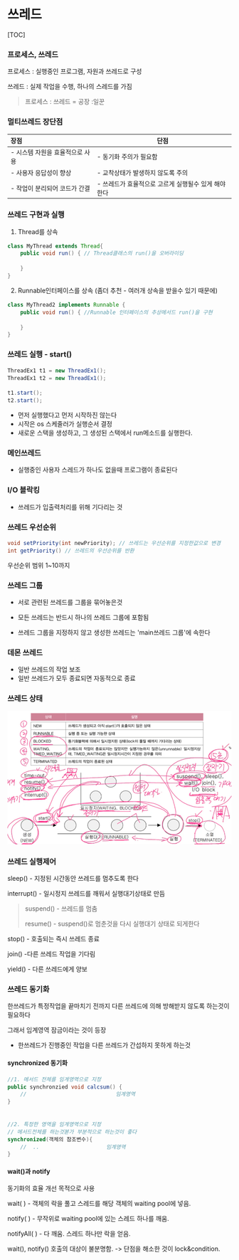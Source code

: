 # 쓰레드

[TOC]

### 프로세스, 쓰레드

프로세스 : 실행중인 프로그램, 자원과 쓰레드로 구성

쓰레드 : 실제 작업을 수행, 하나의 스레드를 가짐

> 프로세스 : 쓰레드 = 공장 :일꾼

###  멀티쓰레드 장단점

| 장점                            | 단점                                                |
| :------------------------------ | --------------------------------------------------- |
| - 시스템 자원을 효율적으로 사용 | - 동기화 주의가 필요함                              |
| - 사용자 응답성이 향상          | - 교착상태가 발생하지 않도록 주의                   |
| - 작업이 분리되어 코드가 간결   | - 쓰레드가 효율적으로 고르게 실행될수 있게 해야한다 |



### 쓰레드 구현과 실행

1. Thread를 상속

~~~java
class MyThread extends Thread{
	public void run() { // Thread클래스의 run()을 오버라이딩
	
	}
}
~~~

2. Runnable인터페이스를 상속 (좀더 추천 - 여러개 상속을 받을수 있기 때문에)

~~~java
class MyThread2 implements Runnable {
	public void run() { //Runnable 인터페이스의 추상메서드 run()을 구현
	
	}
}
~~~



### 쓰레드 실행 - start()

~~~java
ThreadEx1 t1 = new ThreadEx1();
ThreadEx1 t2 = new ThreadEx1();

t1.start();
t2.start();
~~~

- 먼저 실행했다고 먼저 시작하진 않는다
- 시작은 os 스케줄러가 실행순서 결정 
- 새로운 스택을 생성하고, 그 생성된 스택에서 run메소드를 실행한다.



### 메인쓰레드

- 실행중인 사용자 스레드가 하나도 없을때 프로그램이 종료된다

   

### I/O 블락킹

- 쓰레드가 입출력처리를 위해 기다리는 것



### 쓰레드 우선순위

~~~java
void setPriority(int newPriority); // 쓰레드는 우선순위를 지정한값으로 변경
int getPriority() // 쓰레드의 우선순위를 반환
~~~

우선순위 범위 1~10까지



### 쓰레드 그룹

- 서로 관련된 쓰레드를 그룹을  묶어놓은것

- 모든 쓰레드는 반드시 하나의 쓰레드 그룹에 포함됨
- 쓰레드 그룹을 지정하지 않고 생성한 쓰레드는 'main쓰레드 그룹'에 속한다



### 데몬 쓰레드

- 일반 쓰레드의 작업 보조
- 일반 쓰레드가 모두 종료되면 자동적으로 종료



### 쓰레드 상태

![image-20220719160004275](image/쓰레드/image-20220719160004275.png)



### 쓰레드 실행제어

sleep() - 지정된 시간동안 쓰레드를 멈추도록 한다

interrupt() - 일시정지 쓰레드를 깨워서 실행대기상태로 만듬

>  suspend() - 쓰레드를 멈춤
>
> resume() - suspend()로 멈춘것을 다시 실행대기 상태로 되게한다

stop() - 호출되는 즉시 쓰레드 종료

join() -다른 쓰레드 작업을 기다림

yield() - 다른 쓰레드에게 양보



### 쓰레드 동기화

한쓰레드가 특정작업을 끝마치기 전까지 다른 쓰레드에 의해 방해받지 않도록 하는것이 필요하다 

그래서 임계영역 잠금이라는 것이 등장 

- 한쓰레드가 진행중인 작업을 다른 쓰레드가 간섭하지 못하게 하는것

#### synchronized 동기화

~~~java
//1. 메서드 전체를 임계영역으로 지정 
public synchronzied void calcsum() {
    //                            임계영역
}


//2. 특정한 영역을 임계영역으로 지정 
// 메서드전체를 하는것볻가 부분적으로 하는것이 좋다 
synchronized(객체의 참조변수){
    //  ..                     임계영역
}

~~~

#### wait()과 notify

동기화의 효율 개선 목적으로 사용

wait( ) - 객체의 락을 풀고 스레드를 해당 객체의 waiting pool에 넣음. 

 notify( ) - 무작위로 waiting pool에 있는 스레드 하나를 깨움.  

 notifyAll( ) - 다 깨움. 스레드 하나만 락을 얻음.

 wait(), notify() 호출의 대상이 불분명함.  ->   단점을 해소한 것이 lock&condition.